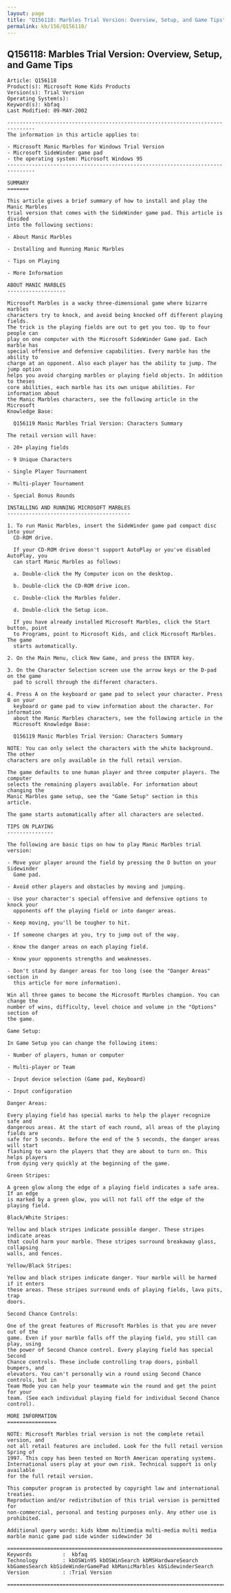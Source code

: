 ```yaml
---
layout: page
title: "Q156118: Marbles Trial Version: Overview, Setup, and Game Tips"
permalink: kb/156/Q156118/
---
```


## Q156118: Marbles Trial Version: Overview, Setup, and Game Tips

	Article: Q156118
	Product(s): Microsoft Home Kids Products
	Version(s): Trial Version
	Operating System(s): 
	Keyword(s): kbfaq
	Last Modified: 09-MAY-2002
	
	-------------------------------------------------------------------------------
	The information in this article applies to:
	
	- Microsoft Manic Marbles for Windows Trial Version 
	- Microsoft SideWinder game pad 
	- the operating system: Microsoft Windows 95 
	-------------------------------------------------------------------------------
	
	SUMMARY
	=======
	
	This article gives a brief summary of how to install and play the Manic Marbles
	trial version that comes with the SideWinder game pad. This article is divided
	into the following sections:
	
	- About Manic Marbles
	
	- Installing and Running Manic Marbles
	
	- Tips on Playing
	
	- More Information
	
	ABOUT MANIC MARBLES
	-------------------
	
	Microsoft Marbles is a wacky three-dimensional game where bizarre marbles
	characters try to knock, and avoid being knocked off different playing fields.
	The trick is the playing fields are out to get you too. Up to four people can
	play on one computer with the Microsoft SideWinder Game pad. Each marble has
	special offensive and defensive capabilities. Every marble has the ability to
	charge at an opponent. Also each player has the ability to jump. The jump option
	helps you avoid charging marbles or playing field objects. In addition to theses
	core abilities, each marble has its own unique abilities. For information about
	the Manic Marbles characters, see the following article in the Microsoft
	Knowledge Base:
	
	  Q156119 Manic Marbles Trial Version: Characters Summary
	
	The retail version will have:
	
	- 20+ playing fields
	
	- 9 Unique Characters
	
	- Single Player Tournament
	
	- Multi-player Tournament
	
	- Special Bonus Rounds
	
	INSTALLING AND RUNNING MICROSOFT MARBLES
	----------------------------------------
	
	1. To run Manic Marbles, insert the SideWinder game pad compact disc into your
	  CD-ROM drive.
	
	  If your CD-ROM drive doesn't support AutoPlay or you've disabled AutoPlay, you
	  can start Manic Marbles as follows:
	
	  a. Double-click the My Computer icon on the desktop.
	
	  b. Double-click the CD-ROM drive icon.
	
	  c. Double-click the Marbles folder.
	
	  d. Double-click the Setup icon.
	
	  If you have already installed Microsoft Marbles, click the Start button, point
	  to Programs, point to Microsoft Kids, and click Microsoft Marbles. The game
	  starts automatically.
	
	2. On the Main Menu, click New Game, and press the ENTER key.
	
	3. On the Character Selection screen use the arrow keys or the D-pad on the game
	  pad to scroll through the different characters.
	
	4. Press A on the keyboard or game pad to select your character. Press B on your
	  keyboard or game pad to view information about the character. For information
	  about the Manic Marbles characters, see the following article in the
	  Microsoft Knowledge Base:
	
	  Q156119 Manic Marbles Trial Version: Characters Summary
	
	NOTE: You can only select the characters with the white background. The other
	characters are only available in the full retail version.
	
	The game defaults to one human player and three computer players. The computer
	selects the remaining players available. For information about changing the
	Manic Marbles game setup, see the "Game Setup" section in this article.
	
	The game starts automatically after all characters are selected.
	
	TIPS ON PLAYING
	---------------
	
	The following are basic tips on how to play Manic Marbles trial version:
	
	- Move your player around the field by pressing the D button on your Sidewinder
	  Game pad.
	
	- Avoid other players and obstacles by moving and jumping.
	
	- Use your character's special offensive and defensive options to knock your
	  opponents off the playing field or into danger areas.
	
	- Keep moving, you'll be tougher to hit.
	
	- If someone charges at you, try to jump out of the way.
	
	- Know the danger areas on each playing field.
	
	- Know your opponents strengths and weaknesses.
	
	- Don't stand by danger areas for too long (see the "Danger Areas" section in
	  this article for more information).
	
	Win all three games to become the Microsoft Marbles champion. You can change the
	number of wins, difficulty, level choice and volume in the "Options" section of
	the game.
	
	Game Setup:
	
	In Game Setup you can change the following items:
	
	- Number of players, human or computer
	
	- Multi-player or Team
	
	- Input device selection (Game pad, Keyboard)
	
	- Input configuration
	
	Danger Areas:
	
	Every playing field has special marks to help the player recognize safe and
	dangerous areas. At the start of each round, all areas of the playing fields are
	safe for 5 seconds. Before the end of the 5 seconds, the danger areas will start
	flashing to warn the players that they are about to turn on. This helps players
	from dying very quickly at the beginning of the game.
	
	Green Stripes:
	
	A green glow along the edge of a playing field indicates a safe area. If an edge
	is marked by a green glow, you will not fall off the edge of the playing field.
	
	Black/White Stripes:
	
	Yellow and black stripes indicate possible danger. These stripes indicate areas
	that could harm your marble. These stripes surround breakaway glass, collapsing
	walls, and fences.
	
	Yellow/Black Stripes:
	
	Yellow and black stripes indicate danger. Your marble will be harmed if it enters
	these areas. These stripes surround ends of playing fields, lava pits, trap
	doors.
	
	Second Chance Controls:
	
	One of the great features of Microsoft Marbles is that you are never out of the
	game. Even if your marble falls off the playing field, you still can play, using
	the power of Second Chance control. Every playing field has special Second
	Chance controls. These include controlling trap doors, pinball bumpers, and
	elevators. You can't personally win a round using Second Chance controls, but in
	Team Mode you can help your teammate win the round and get the point for your
	team. (See each individual playing field for individual Second Chance control).
	
	MORE INFORMATION
	================
	
	NOTE: Microsoft Marbles trial version is not the complete retail version, and
	not all retail features are included. Look for the full retail version Spring of
	1997. This copy has been tested on North American operating systems.
	International users play at your own risk. Technical support is only available
	for the full retail version.
	
	This computer program is protected by copyright law and international treaties.
	Reproduction and/or redistribution of this trial version is permitted for
	non-commercial, personal and testing purposes only. Any other use is prohibited.
	
	Additional query words: kids kbmm multimedia multi-media multi media marble manic game pad side winder sidewinder 3d
	
	======================================================================
	Keywords          :  kbfaq
	Technology        : kbOSWin95 kbOSWinSearch kbMSHardwareSearch kbGamesSearch kbSideWinderGamePad kbManicMarbles kbSidewinderSearch
	Version           : :Trial Version
	
	=============================================================================
	
